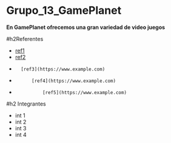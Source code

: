 # Grupo_13_GamePlanet
**En GamePlanet ofrecemos una gran variedad de video juegos**

#h2Referentes
- [ref1](https://www.example.com)
- 	[ref2](https://www.example.com)
- 		[ref3](https://www.example.com)
- 			[ref4](https://www.example.com)
- 				[ref5](https://www.example.com)

#h2 Integrantes
- int 1
- int 2
- int 3
- int 4
